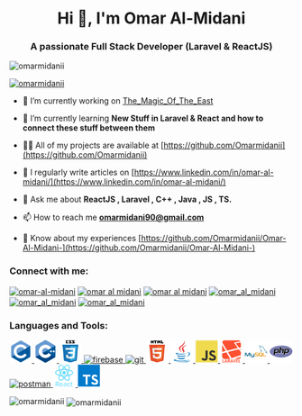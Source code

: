 <h1 align="center">Hi 👋, I'm Omar Al-Midani</h1>
<h3 align="center">A passionate Full Stack Developer (Laravel & ReactJS)</h3>

<p align="left"> <img src="https://komarev.com/ghpvc/?username=omarmidanii&label=Profile%20views&color=0e75b6&style=flat" alt="omarmidanii" /> </p>

<p align="left"> <a href="https://github.com/ryo-ma/github-profile-trophy"><img src="https://github-profile-trophy.vercel.app/?username=omarmidanii" alt="omarmidanii" /></a> </p>

- 🔭 I’m currently working on [The_Magic_Of_The_East](https://github.com/Omarmidanii/The_Magic_Of_The_East)

- 🌱 I’m currently learning **New Stuff in Laravel & React and how to connect these stuff between them**

- 👨‍💻 All of my projects are available at [https://github.com/Omarmidanii](https://github.com/Omarmidanii)

- 📝 I regularly write articles on [https://www.linkedin.com/in/omar-al-midani/](https://www.linkedin.com/in/omar-al-midani/)

- 💬 Ask me about **ReactJS , Laravel , C++ , Java , JS , TS.**

- 📫 How to reach me **omarmidani90@gmail.com**

- 📄 Know about my experiences [https://github.com/Omarmidanii/Omar-Al-Midani-](https://github.com/Omarmidanii/Omar-Al-Midani-)

<h3 align="left">Connect with me:</h3>
<p align="left">
<a href="https://linkedin.com/in/omar-al-midani" target="blank"><img align="center" src="https://raw.githubusercontent.com/rahuldkjain/github-profile-readme-generator/master/src/images/icons/Social/linked-in-alt.svg" alt="omar-al-midani" height="30" width="40" /></a>
<a href="https://fb.com/omar al midani" target="blank"><img align="center" src="https://raw.githubusercontent.com/rahuldkjain/github-profile-readme-generator/master/src/images/icons/Social/facebook.svg" alt="omar al midani" height="30" width="40" /></a>
<a href="https://instagram.com/omar al midani" target="blank"><img align="center" src="https://raw.githubusercontent.com/rahuldkjain/github-profile-readme-generator/master/src/images/icons/Social/instagram.svg" alt="omar al midani" height="30" width="40" /></a>
<a href="https://www.codechef.com/users/omar_al_midani" target="blank"><img align="center" src="https://cdn.jsdelivr.net/npm/simple-icons@3.1.0/icons/codechef.svg" alt="omar_al_midani" height="30" width="40" /></a>
<a href="https://codeforces.com/profile/omar_al_midani" target="blank"><img align="center" src="https://raw.githubusercontent.com/rahuldkjain/github-profile-readme-generator/master/src/images/icons/Social/codeforces.svg" alt="omar_al_midani" height="30" width="40" /></a>
<a href="https://www.leetcode.com/omar_al_midani" target="blank"><img align="center" src="https://raw.githubusercontent.com/rahuldkjain/github-profile-readme-generator/master/src/images/icons/Social/leet-code.svg" alt="omar_al_midani" height="30" width="40" /></a>
</p>

<h3 align="left">Languages and Tools:</h3>
<p align="left"> <a href="https://www.cprogramming.com/" target="_blank" rel="noreferrer"> <img src="https://raw.githubusercontent.com/devicons/devicon/master/icons/c/c-original.svg" alt="c" width="40" height="40"/> </a> <a href="https://www.w3schools.com/cpp/" target="_blank" rel="noreferrer"> <img src="https://raw.githubusercontent.com/devicons/devicon/master/icons/cplusplus/cplusplus-original.svg" alt="cplusplus" width="40" height="40"/> </a> <a href="https://www.w3schools.com/css/" target="_blank" rel="noreferrer"> <img src="https://raw.githubusercontent.com/devicons/devicon/master/icons/css3/css3-original-wordmark.svg" alt="css3" width="40" height="40"/> </a> <a href="https://firebase.google.com/" target="_blank" rel="noreferrer"> <img src="https://www.vectorlogo.zone/logos/firebase/firebase-icon.svg" alt="firebase" width="40" height="40"/> </a> <a href="https://git-scm.com/" target="_blank" rel="noreferrer"> <img src="https://www.vectorlogo.zone/logos/git-scm/git-scm-icon.svg" alt="git" width="40" height="40"/> </a> <a href="https://www.w3.org/html/" target="_blank" rel="noreferrer"> <img src="https://raw.githubusercontent.com/devicons/devicon/master/icons/html5/html5-original-wordmark.svg" alt="html5" width="40" height="40"/> </a> <a href="https://www.java.com" target="_blank" rel="noreferrer"> <img src="https://raw.githubusercontent.com/devicons/devicon/master/icons/java/java-original.svg" alt="java" width="40" height="40"/> </a> <a href="https://developer.mozilla.org/en-US/docs/Web/JavaScript" target="_blank" rel="noreferrer"> <img src="https://raw.githubusercontent.com/devicons/devicon/master/icons/javascript/javascript-original.svg" alt="javascript" width="40" height="40"/> </a> <a href="https://laravel.com/" target="_blank" rel="noreferrer"> <img src="https://raw.githubusercontent.com/devicons/devicon/master/icons/laravel/laravel-plain-wordmark.svg" alt="laravel" width="40" height="40"/> </a> <a href="https://www.mysql.com/" target="_blank" rel="noreferrer"> <img src="https://raw.githubusercontent.com/devicons/devicon/master/icons/mysql/mysql-original-wordmark.svg" alt="mysql" width="40" height="40"/> </a> <a href="https://www.php.net" target="_blank" rel="noreferrer"> <img src="https://raw.githubusercontent.com/devicons/devicon/master/icons/php/php-original.svg" alt="php" width="40" height="40"/> </a> <a href="https://postman.com" target="_blank" rel="noreferrer"> <img src="https://www.vectorlogo.zone/logos/getpostman/getpostman-icon.svg" alt="postman" width="40" height="40"/> </a> <a href="https://reactjs.org/" target="_blank" rel="noreferrer"> <img src="https://raw.githubusercontent.com/devicons/devicon/master/icons/react/react-original-wordmark.svg" alt="react" width="40" height="40"/> </a> <a href="https://www.typescriptlang.org/" target="_blank" rel="noreferrer"> <img src="https://raw.githubusercontent.com/devicons/devicon/master/icons/typescript/typescript-original.svg" alt="typescript" width="40" height="40"/> </a> </p>

<p><img align="left" src="https://github-readme-stats.vercel.app/api/top-langs?username=omarmidanii&show_icons=true&locale=en&layout=compact" alt="omarmidanii" /></p>

<p>&nbsp;<img align="center" src="https://github-readme-stats.vercel.app/api?username=omarmidanii&show_icons=true&locale=en" alt="omarmidanii" /></p>
